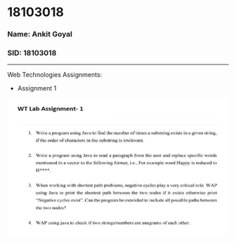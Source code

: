 # 18103018

### Name: Ankit Goyal
### SID: 18103018
---
Web Technologies Assignments:
- Assignment 1

![Assignment 1](https://github.com/ankitgoyal0301/18103018/blob/master/Lab%20Assignment%201/Assignment.PNG)
